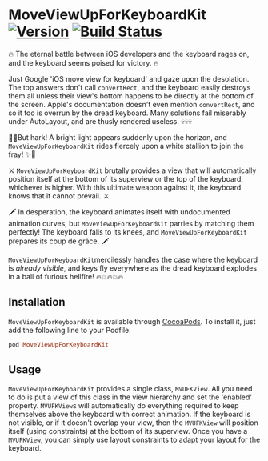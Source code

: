 # MoveViewUpForKeyboardKit [![Version](https://img.shields.io/cocoapods/v/MoveViewUpForKeyboardKit.svg?style=flat)](http://cocoapods.org/pods/MoveViewUpForKeyboardKit) [![Build Status](https://travis-ci.org/GriffinSchneider/MoveViewUpForKeyboardKit.svg)](https://travis-ci.org/GriffinSchneider/MoveViewUpForKeyboardKit)

:fire: The eternal battle between iOS developers and the keyboard rages on, and the
keyboard seems poised for victory. :fire:

Just Google 'iOS move view for keyboard' and gaze upon the desolation. The
top answers don't call `convertRect`, and the keyboard easily destroys them
all unless their view's bottom happens to be directly at the bottom of the
screen. Apple's documentation doesn't even mention `convertRect`, and so it
too is overrun by the dread keyboard. Many solutions fail miserably under
AutoLayout, and are thusly rendered useless. :skull::skull::skull:

:star2::sparkles:But hark! A bright light appears suddenly upon the horizon, and
`MoveViewUpForKeyboardKit` rides fiercely upon a white stallion to join the fray!
:sparkles::star2:

⚔ `MoveViewUpForKeyboardKit` brutally provides a view that will automatically position
itself at the bottom of its superview or the top of the keyboard, whichever is higher.
With this ultimate weapon against it, the keyboard knows that it cannot prevail. ⚔

🗡 In desperation, the keyboard animates itself with undocumented animation curves, but
`MoveViewUpForKeyboardKit` parries by matching them perfectly! The keyboard falls to its knees,
and `MoveViewUpForKeyboardKit` prepares its coup de grâce. 🗡

`MoveViewUpForKeyboardKit`mercilessly handles the case where the keyboard is 
_already visible_, and keys fly everywhere as the dread keyboard explodes in a ball
of furious hellfire! :fire::boom::fire::boom::fire:

## Installation

`MoveViewUpForKeyboardKit` is available through [CocoaPods](http://cocoapods.org). To install
it, just add the following line to your Podfile:

```ruby
pod MoveViewUpForKeyboardKit
```

## Usage

`MoveViewUpForKeyboardKit` provides a single class, `MVUFKView`. All you need to do
is put a view of this class in the view hierarchy and set the 'enabled' property.
`MVUFKView`s will automatically do everything required to keep themselves above
the keyboard with correct animation. If the keyboard is not visible, or if it doesn't
overlap your view, then the `MVUFKView` will position itself (using constraints) at
the bottom of its superview. Once you have a `MVUFKView`, you can simply use layout
constraints to adapt your layout for the keyboard.
